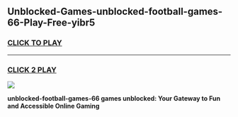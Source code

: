 
## Unblocked-Games-unblocked-football-games-66-Play-Free-yibr5
<h3>
<a href="https://premium76.site?title=unblocked-football-games-66&ref=21A">CLICK TO PLAY</a></h3>
<hr>

<h3>
<a href="https://premium76.site?title=unblocked-football-games-66&ref=21A">CLICK 2 PLAY</a>
  
</h3>

<a href="https://premium76.site?title=unblocked-football-games-66&ref=21A"><img src="https://clearcache.store/games.png"></a>


**unblocked-football-games-66 games unblocked: Your Gateway to Fun and Accessible Online Gaming**
